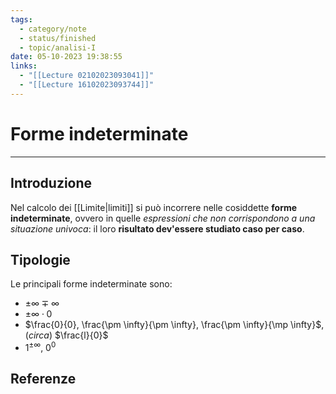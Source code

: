 ```yaml
---
tags:
  - category/note
  - status/finished
  - topic/analisi-I
date: 05-10-2023 19:38:55
links:
  - "[[Lecture 02102023093041]]"
  - "[[Lecture 16102023093744]]"
---
```

# Forme indeterminate
---
## Introduzione
Nel calcolo dei [[Limite|limiti]] si può incorrere nelle cosiddette **forme indeterminate**, ovvero in quelle _espressioni che non corrispondono a una situazione univoca_: il loro **risultato dev'essere studiato caso per caso**.

## Tipologie
Le principali forme indeterminate sono:
- $\pm\infty \mp\infty$
- $\pm \infty \cdot 0$
- $\frac{0}{0}, \frac{\pm \infty}{\pm \infty}, \frac{\pm \infty}{\mp \infty}$, (_circa_) $\frac{l}{0}$
- $1^{\pm\infty}$, $0^{0}$

## Referenze
